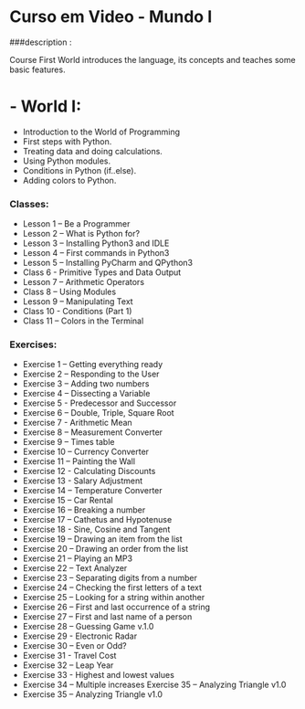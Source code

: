 # Curso em Video - Mundo I

###description : 

Course First World introduces the language, its concepts and teaches some basic features.

# - World I:
- Introduction to the World of Programming
- First steps with Python.
- Treating data and doing calculations.
- Using Python modules.
- Conditions in Python (if..else).
- Adding colors to Python.


### Classes:

- Lesson 1 – Be a Programmer
- Lesson 2 – What is Python for?
- Lesson 3 – Installing Python3 and IDLE
- Lesson 4 – First commands in Python3
- Lesson 5 – Installing PyCharm and QPython3
- Class 6 - Primitive Types and Data Output
- Lesson 7 – Arithmetic Operators
- Class 8 – Using Modules
- Lesson 9 – Manipulating Text
- Class 10 - Conditions (Part 1)
- Class 11 – Colors in the Terminal

### Exercises:

- Exercise 1 – Getting everything ready
- Exercise 2 – Responding to the User
- Exercise 3 – Adding two numbers
- Exercise 4 – Dissecting a Variable
- Exercise 5 - Predecessor and Successor
- Exercise 6 – Double, Triple, Square Root
- Exercise 7 - Arithmetic Mean
- Exercise 8 – Measurement Converter
- Exercise 9 – Times table
- Exercise 10 – Currency Converter
- Exercise 11 – Painting the Wall
- Exercise 12 - Calculating Discounts
- Exercise 13 - Salary Adjustment
- Exercise 14 – Temperature Converter
- Exercise 15 – Car Rental
- Exercise 16 – Breaking a number
- Exercise 17 – Cathetus and Hypotenuse
- Exercise 18 - Sine, Cosine and Tangent
- Exercise 19 – Drawing an item from the list
- Exercise 20 – Drawing an order from the list
- Exercise 21 – Playing an MP3
- Exercise 22 – Text Analyzer
- Exercise 23 – Separating digits from a number
- Exercise 24 – Checking the first letters of a text
- Exercise 25 – Looking for a string within another
- Exercise 26 – First and last occurrence of a string
- Exercise 27 – First and last name of a person
- Exercise 28 – Guessing Game v.1.0
- Exercise 29 - Electronic Radar
- Exercise 30 – Even or Odd?
- Exercise 31 - Travel Cost
- Exercise 32 – Leap Year
- Exercise 33 - Highest and lowest values
- Exercise 34 – Multiple increases
Exercise 35 – Analyzing Triangle v1.0
- Exercise 35 – Analyzing Triangle v1.0
